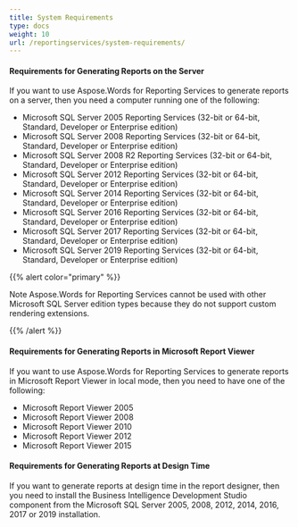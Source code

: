 ```yaml
---
title: System Requirements
type: docs
weight: 10
url: /reportingservices/system-requirements/
---
```


#### **Requirements for Generating Reports on the Server**

If you want to use Aspose.Words for Reporting Services to generate reports on a server, then you need a computer running one of the following:

- Microsoft SQL Server 2005 Reporting Services (32-bit or 64-bit, Standard, Developer or Enterprise edition) 
- Microsoft SQL Server 2008 Reporting Services (32-bit or 64-bit, Standard, Developer or Enterprise edition) 
- Microsoft SQL Server 2008 R2 Reporting Services (32-bit or 64-bit, Standard, Developer or Enterprise edition) 
- Microsoft SQL Server 2012 Reporting Services (32-bit or 64-bit, Standard, Developer or Enterprise edition) 
- Microsoft SQL Server 2014 Reporting Services (32-bit or 64-bit, Standard, Developer or Enterprise edition) 
- Microsoft SQL Server 2016 Reporting Services (32-bit or 64-bit, Standard, Developer or Enterprise edition) 
- Microsoft SQL Server 2017 Reporting Services (32-bit or 64-bit, Standard, Developer or Enterprise edition) 
- Microsoft SQL Server 2019 Reporting Services (32-bit or 64-bit, Standard, Developer or Enterprise edition)

{{% alert color="primary" %}} 

Note Aspose.Words for Reporting Services cannot be used with other Microsoft SQL Server edition types because they do not support custom rendering extensions. 

{{% /alert %}} 

#### **Requirements for Generating Reports in Microsoft Report Viewer**

If you want to use Aspose.Words for Reporting Services to generate reports in Microsoft Report Viewer in local mode, then you need to have one of the following:

- Microsoft Report Viewer 2005 
- Microsoft Report Viewer 2008 
- Microsoft Report Viewer 2010 
- Microsoft Report Viewer 2012 
- Microsoft Report Viewer 2015 

#### **Requirements for Generating Reports at Design Time**

If you want to generate reports at design time in the report designer, then you need to install the Business Intelligence Development Studio component from the Microsoft SQL Server 2005, 2008, 2012, 2014, 2016, 2017 or 2019 installation.
